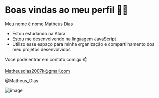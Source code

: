 # Boas vindas ao meu perfil 💙💙

Meu nome é nome Matheus Dias 

- Estou estudando na Alura
- Estou me desenvolvendo na linguagem JavaScript
- Utilizo esse espaço para minha organização e compartilhamento dos meu projetos desenvolvidos

Você pode entrar em contato comigo 📫

Matheusdias2007k@gmail.com

@Matheus_Dias 

![image](https://github.com/Matheusdias00/matheusdias/assets/171153306/2e1470d7-95dd-4c71-ac39-2d310e5c3be6)


